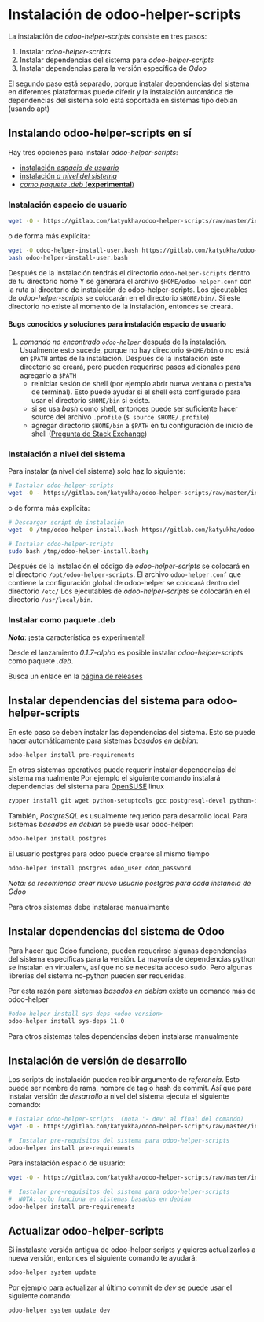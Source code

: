# Instalación de odoo-helper-scripts

La instalación de *odoo-helper-scripts* consiste en tres pasos:

1. Instalar *odoo-helper-scripts*
2. Instalar dependencias del sistema para *odoo-helper-scripts*
3. Instalar dependencias para la versión específica de *Odoo*

El segundo paso está separado, porque instalar dependencias del sistema en diferentes
plataformas puede diferir y la instalación automática de dependencias del sistema
solo está soportada en sistemas tipo debian (usando apt)


## Instalando odoo-helper-scripts en sí
Hay tres opciones para instalar *odoo-helper-scripts*:

- [instalación *espacio de usuario*](#instalación-espacio-de-usuario)
- [instalación *a nivel del sistema*](#instalación-a-nivel-del-sistema)
- [*como paquete .deb* (**experimental**)](#instalar-como-paquete-deb)

### Instalación espacio de usuario

```bash
wget -O - https://gitlab.com/katyukha/odoo-helper-scripts/raw/master/install-user.bash | bash -s
```

o de forma más explícita:

```bash
wget -O odoo-helper-install-user.bash https://gitlab.com/katyukha/odoo-helper-scripts/raw/master/install-user.bash
bash odoo-helper-install-user.bash
```

Después de la instalación tendrás el directorio ``odoo-helper-scripts`` dentro de tu directorio home
Y se generará el archivo ``$HOME/odoo-helper.conf`` con la ruta al directorio de instalación de odoo-helper-scripts.
Los ejecutables de *odoo-helper-scripts* se colocarán en el directorio ``$HOME/bin/``.
Si este directorio no existe al momento de la instalación, entonces se creará.

#### Bugs conocidos y soluciones para instalación espacio de usuario

1. *comando no encontrado `odoo-helper`* después de la instalación. Usualmente esto sucede, porque no hay
   directorio `$HOME/bin` o no está en `$PATH` antes de la instalación.
   Después de la instalación este directorio se creará, pero pueden requerirse pasos adicionales para agregarlo a `$PATH`
    - reiniciar sesión de shell (por ejemplo abrir nueva ventana o pestaña de terminal).
      Esto puede ayudar si el shell está configurado para usar el directorio `$HOME/bin` si existe.
    - si se usa *bash* como shell, entonces puede ser suficiente hacer source del archivo `.profile` (`$ source $HOME/.profile`)
    - agregar directorio `$HOME/bin` a `$PATH` en tu configuración de inicio de shell ([Pregunta de Stack Exchange](https://unix.stackexchange.com/questions/381228/home-bin-dir-is-not-on-the-path))

### Instalación a nivel del sistema

Para instalar (a nivel del sistema) solo haz lo siguiente:

```bash
# Instalar odoo-helper-scripts
wget -O - https://gitlab.com/katyukha/odoo-helper-scripts/raw/master/install-system.bash | sudo bash -s
```

o de forma más explícita:

```bash
# Descargar script de instalación
wget -O /tmp/odoo-helper-install.bash https://gitlab.com/katyukha/odoo-helper-scripts/raw/master/install-system.bash;

# Instalar odoo-helper-scripts
sudo bash /tmp/odoo-helper-install.bash;
```

Después de la instalación el código de *odoo-helper-scripts* se colocará en el directorio ``/opt/odoo-helper-scripts``.
El archivo ``odoo-helper.conf`` que contiene la configuración global de odoo-helper se colocará dentro del directorio ``/etc/``
Los ejecutables de *odoo-helper-scripts* se colocarán en el directorio ``/usr/local/bin``.

### Instalar como paquete .deb

***Nota***: ¡esta característica es experimental!

Desde el lanzamiento *0.1.7-alpha* es posible instalar *odoo-helper-scripts* como paquete *.deb*.

Busca un enlace en la [página de releases](https://gitlab.com/katyukha/odoo-helper-scripts/tags)


## Instalar dependencias del sistema para odoo-helper-scripts

En este paso se deben instalar las dependencias del sistema.
Esto se puede hacer automáticamente para sistemas *basados en debian*:

```bash
odoo-helper install pre-requirements
```

En otros sistemas operativos puede requerir instalar dependencias del sistema manualmente
Por ejemplo el siguiente comando instalará dependencias del sistema para [OpenSUSE](https://www.opensuse.org/) linux

```bash
zypper install git wget python-setuptools gcc postgresql-devel python-devel expect-devel libevent-devel libjpeg-devel libfreetype6-devel zlib-devel libxml2-devel libxslt-devel cyrus-sasl-devel openldap2-devel libssl43 libffi-devel
```

También, *PostgreSQL* es usualmente requerido para desarrollo local.
Para sistemas *basados en debian* se puede usar odoo-helper:

```bash
odoo-helper install postgres
```

El usuario postgres para odoo puede crearse al mismo tiempo

```bash
odoo-helper install postgres odoo_user odoo_password
```

*Nota: se recomienda crear nuevo usuario postgres para cada instancia de Odoo*

Para otros sistemas debe instalarse manualmente


## Instalar dependencias del sistema de Odoo

Para hacer que Odoo funcione, pueden requerirse algunas dependencias del sistema específicas para la versión.
La mayoría de dependencias python se instalan en virtualenv, así que no se necesita acceso sudo.
Pero algunas librerías del sistema no-python pueden ser requeridas.

Por esta razón para sistemas *basados en debian* existe un comando más de odoo-helper

```bash
#odoo-helper install sys-deps <odoo-version>
odoo-helper install sys-deps 11.0
```

Para otros sistemas tales dependencias deben instalarse manualmente


## Instalación de versión de desarrollo

Los scripts de instalación pueden recibir argumento de *referencia*. Esto puede ser nombre de rama, nombre de tag o hash de commit.
Así que para instalar versión de *desarrollo* a nivel del sistema ejecuta el siguiente comando:

```bash
# Instalar odoo-helper-scripts  (nota '- dev' al final del comando)
wget -O - https://gitlab.com/katyukha/odoo-helper-scripts/raw/master/install-system.bash | sudo bash -s - dev

#  Instalar pre-requisitos del sistema para odoo-helper-scripts
odoo-helper install pre-requirements
```

Para instalación espacio de usuario:

```bash
wget -O - https://gitlab.com/katyukha/odoo-helper-scripts/raw/master/install-user.bash | bash -s - dev

#  Instalar pre-requisitos del sistema para odoo-helper-scripts
#  NOTA: solo funciona en sistemas basados en debian
odoo-helper install pre-requirements
```

## Actualizar odoo-helper-scripts

Si instalaste versión antigua de odoo-helper scripts y quieres actualizarlos a nueva versión,
entonces el siguiente comando te ayudará:

```bash
odoo-helper system update
```

Por ejemplo para actualizar al último commit de *dev* se puede usar el siguiente comando:

```
odoo-helper system update dev
```
